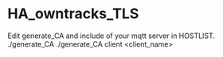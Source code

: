 # HA_owntracks_TLS


Edit generate_CA and include <hostname> of your mqtt server in HOSTLIST.
./generate_CA <hostname>
./generate_CA client <client_name>
